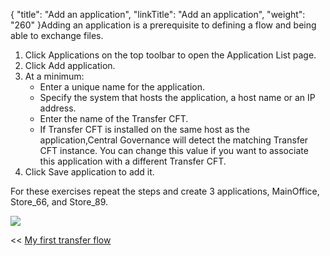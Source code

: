 {
    "title": "Add an application",
    "linkTitle": "Add an application",
    "weight": "260"
}Adding an application is a prerequisite to defining a flow and being able to exchange files.

1.  Click Applications on the top toolbar to open the Application List page.
2.  Click Add application.
3.  At a minimum:
    -   Enter a unique name for the application.  
    -   Specify the system that hosts the application, a host name or an IP address.
    -   Enter the name of the <span class="mc-variable axway_variables.Component_Short_Name variable">Transfer CFT</span>.
    -   If <span class="mc-variable axway_variables.Component_Short_Name variable">Transfer CFT</span> is installed on the same host as the application,Central Governance will detect the matching Transfer CFT instance. You can change this value if you want to associate this application with a different <span class="mc-variable axway_variables.Component_Short_Name variable">Transfer CFT</span>.
4.  Click Save application to add it.

For these exercises repeat the steps and create 3 applications, MainOffice, Store\_66, and Store\_89.

<img src="/Images/TransferCFT/create_application_w_cg.png" class="maxWidth" />

<span class="bold_in_para">&lt;&lt; </span><a href="../../" class="bold_in_para MCXref xref xrefbold_in_para">My first transfer flow</a>
